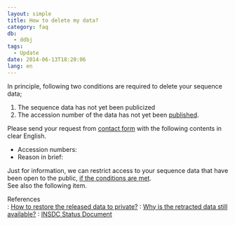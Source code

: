 ```yaml
---
layout: simple
title: How to delete my data?
category: faq
db:
  - ddbj
tags: 
  - Update
date: 2014-06-13T18:20:06
lang: en
---
```


In principle, following two conditions are required to delete your
sequence data;

1. The sequence data has not yet been publicized  
1. The accession number of the data has not yet been [published](/insdc/data-release-policy-e.html).  

Please send your request from [contact form](/contact-ddbj-e.html) with the following contents in clear
English.

- Accession numbers:
- Reason in brief:

Just for information, we can restrict access to your sequence data that
have been open to the public, [if the conditions are met](/faq/en/restore-released-data-private-e.html).  
See also the following item.

References  
: [How to restore the released data to private?](/faq/en/restore-released-data-private-e.html)
: [Why is the retracted data still available?](/faq/en/why-retracted-data-available-e.html)
: [INSDC Status Document](https://www.insdc.org/submitting-standards/insdc-status-document/)

